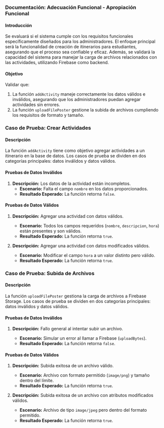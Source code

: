 ### Documentación: **Adecuación Funcional - Apropiación Funcional**

#### **Introducción**

Se evaluará si el sistema cumple con los requisitos funcionales específicamente diseñados para los administradores. El enfoque principal será la funcionalidad de creación de itinerarios para estudiantes, asegurando que el proceso sea confiable y eficaz. Además, se validará la capacidad del sistema para manejar la carga de archivos relacionados con las actividades, utilizando Firebase como backend.

#### **Objetivo**

Validar que:

1. La función `addActivity` maneje correctamente los datos válidos e inválidos, asegurando que los administradores puedan agregar actividades sin errores.
2. La función `uploadFilePoster` gestione la subida de archivos cumpliendo los requisitos de formato y tamaño.

### **Caso de Prueba: Crear Actividades**

#### **Descripción**

La función `addActivity` tiene como objetivo agregar actividades a un itinerario en la base de datos. Los casos de prueba se dividen en dos categorías principales: datos inválidos y datos válidos.

#### **Pruebas de Datos Inválidos**

1. **Descripción:** Los datos de la actividad están incompletos.
   - **Escenario:** Falta el campo `nombre` en los datos proporcionados.
   - **Resultado Esperado:** La función retorna `false`.

#### **Pruebas de Datos Válidos**

1. **Descripción:** Agregar una actividad con datos válidos.

   - **Escenario:** Todos los campos requeridos (`nombre`, `descripcion`, `hora`) están presentes y son válidos.
   - **Resultado Esperado:** La función retorna `true`.

2. **Descripción:** Agregar una actividad con datos modificados válidos.
   - **Escenario:** Modificar el campo `hora` a un valor distinto pero válido.
   - **Resultado Esperado:** La función retorna `true`.

### **Caso de Prueba: Subida de Archivos**

#### **Descripción**

La función `uploadFilePoster` gestiona la carga de archivos a Firebase Storage. Los casos de prueba se dividen en dos categorías principales: datos inválidos y datos válidos.

#### **Pruebas de Datos Inválidos**

1. **Descripción:** Fallo general al intentar subir un archivo.

   - **Escenario:** Simular un error al llamar a Firebase (`uploadBytes`).
   - **Resultado Esperado:** La función retorna `false`.

#### **Pruebas de Datos Válidos**

1. **Descripción:** Subida exitosa de un archivo válido.

   - **Escenario:** Archivo con formato permitido (`image/png`) y tamaño dentro del límite.
   - **Resultado Esperado:** La función retorna `true`.

2. **Descripción:** Subida exitosa de un archivo con atributos modificados válidos.
   - **Escenario:** Archivo de tipo `image/jpeg` pero dentro del formato permitido.
   - **Resultado Esperado:** La función retorna `true`.
